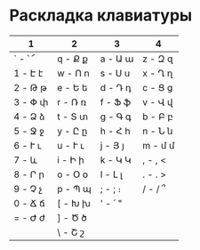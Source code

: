 # Раскладка клавиатуры


|    1    |    2    |    3    |    4    |
| ------- | ------- | ------- | ------- |
| ` - ՝ ՜ | q - Ք ք | a - Ա ա | z - Զ զ |
| 1 - Է է | w - Ո ո | s - Ս ս | x - Ղ ղ |
| 2 - Թ թ | e - Ե ե | d - Դ դ | c - Ց ց |
| 3 - Փ փ | r - Ռ ռ | f - Ֆ ֆ | v - Վ վ |
| 4 - Ձ ձ | t - Տ տ | g - Գ գ | b - Բ բ |
| 5 - Ջ ջ | y - Ը ը | h - Հ հ | n - Ն ն |
| 6 - Ւ ւ | u - Ւ ւ | j - Յ յ | m - մ մ |
| 7 - և   | i - Ի ի | k - Կ Կ | , - , < |
| 8 - Ր ր | o - Օ օ | l - Լ լ | . - ․ > |
| 9 - Չ չ | p - Պ պ | ; - ; ։ | / - / ՞ |
| 0 - Ճ ճ | [ - Խ խ | ' - ՛ " |         |
| = - Ժ ժ | ] - Ծ ծ |         |         |
|         | \ - Շ շ |         |         |

